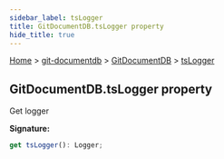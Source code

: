 ```yaml
---
sidebar_label: tsLogger
title: GitDocumentDB.tsLogger property
hide_title: true
---
```


[Home](./index.md) &gt; [git-documentdb](./git-documentdb.md) &gt; [GitDocumentDB](./git-documentdb.gitdocumentdb.md) &gt; [tsLogger](./git-documentdb.gitdocumentdb.tslogger.md)

## GitDocumentDB.tsLogger property

Get logger

<b>Signature:</b>

```typescript
get tsLogger(): Logger;
```
